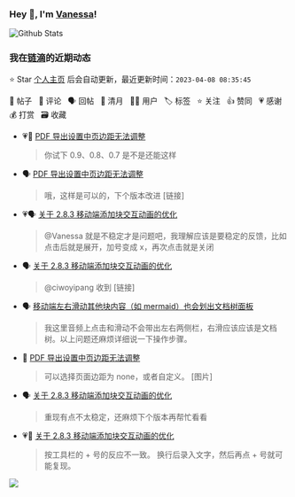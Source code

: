 ### Hey 👋, I'm [Vanessa](http://vanessa.b3log.org/)!

![Github Stats](https://github-readme-stats.vercel.app/api?username=Vanessa219&show_icons=true)

<!--events start -->

### 我在[链滴](https://ld246.com)的近期动态

⭐️ Star [个人主页](https://github.com/Vanessa219/Vanessa219) 后会自动更新，最近更新时间：`2023-04-08 08:35:45`

📝 帖子 &nbsp; 💬 评论 &nbsp; 🗣 回帖 &nbsp; 🌙 清月 &nbsp; 👨‍💻 用户 &nbsp; 🏷️ 标签 &nbsp; ⭐️ 关注 &nbsp; 👍 赞同 &nbsp; 💗 感谢 &nbsp; 💰 打赏 &nbsp; 🗃 收藏

* 💗💬 [PDF 导出设置中页边距无法调整](https://ld246.com/article/1680494037164/comment/1680745538990#comments)

  > 你试下 0.9、0.8、0.7 是不是还能这样
* 🗣 [PDF 导出设置中页边距无法调整](https://ld246.com/article/1680494037164/comment/1680745538990#comments)

  > 哦，这样是可以的，下个版本改进 [链接]
* 💗🗣 [关于 2.8.3 移动端添加块交互动画的优化](https://ld246.com/article/1680597214642/comment/1680614374929#comments)

  > @Vanessa 就是不稳定才是问题吧，我理解应该是要稳定的反馈，比如点击后就是展开，加号变成 x，再次点击就是关闭
* 🗣 [关于 2.8.3 移动端添加块交互动画的优化](https://ld246.com/article/1680597214642/comment/1680614374929#comments)

  > @ciwoyipang 收到 [链接]
* 🗣 [移动端左右滑动其他块内容（如 mermaid）也会划出文档树面板](https://ld246.com/article/1680601720952/comment/1680712506702#comments)

  > 我这里音频上点击和滑动不会带出左右两侧栏，右滑应该应该是文档树。以上问题还麻烦详细说一下操作步骤。
* 💬 [PDF 导出设置中页边距无法调整](https://ld246.com/article/1680494037164/comment/1680698979020#comments)

  > 可以选择页面边距为 none，或者自定义。 [图片]
* 🗣 [关于 2.8.3 移动端添加块交互动画的优化](https://ld246.com/article/1680597214642/comment/1680614374929#comments)

  > 重现有点不太稳定，还麻烦下个版本再帮忙看看
* 💗💬 [关于 2.8.3 移动端添加块交互动画的优化](https://ld246.com/article/1680597214642/comment/1680614374929#comments)

  > 按工具栏的 + 号的反应不一致。 换行后录入文字，然后再点 + 号就可能复现。


<!--events end -->

<a title="Hits" target="_blank" href="https://github.com/Vanessa219/Vanessa219"><img src="https://hits.b3log.org/Vanessa219/Vanessa219.svg"></a>
